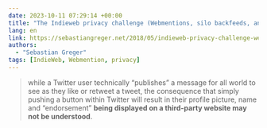 ```yaml
---
date: 2023-10-11 07:29:14 +00:00
title: "The Indieweb privacy challenge (Webmentions, silo backfeeds, and the GDPR)"
lang: en
link: https://sebastiangreger.net/2018/05/indieweb-privacy-challenge-webmentions-backfeeds-gdpr/
authors:
  - "Sebastian Greger"
tags: [IndieWeb, Webmention, privacy]
---
```


> while a Twitter user technically “publishes” a message for all world to see as they like or retweet a tweet, the consequence that simply pushing a button within Twitter will result in their profile picture, name and “endorsement” **being displayed on a third-party website may not be understood**.
